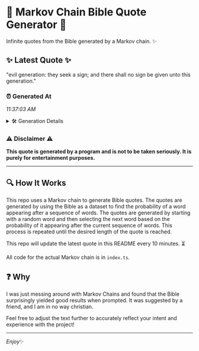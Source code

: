 # 📖 Markov Chain Bible Quote Generator 📖

Infinite quotes from the Bible generated by a Markov chain. ✨

## ✨ Latest Quote ✨
"evil generation: they seek a sign; and there shall no sign be given unto this generation."

### ⏰ Generated At
*11:37:03 AM*

<details>
    <summary>🛠️ Generation Details</summary>
    <p>
        <strong>🌱 Seed:</strong> evil<br>
        <strong>🔄 Iterations:</strong> 15<br>
        <strong>📜 Context History:</strong><br>[ evil ]: generation:<br>[ evil, generation: ]: they<br>[ evil, generation:, they ]: seek<br>[ evil, generation:, they, seek ]: a<br>[ evil, generation:, they, seek, a ]: sign;<br>[ evil, generation:, they, seek, a, sign; ]: and<br>[ generation:, they, seek, a, sign;, and ]: there<br>[ they, seek, a, sign;, and, there ]: shall<br>[ seek, a, sign;, and, there, shall ]: no<br>[ a, sign;, and, there, shall, no ]: sign<br>[ sign;, and, there, shall, no, sign ]: be<br>[ and, there, shall, no, sign, be ]: given<br>[ there, shall, no, sign, be, given ]: unto<br>[ shall, no, sign, be, given, unto ]: this<br>[ no, sign, be, given, unto, this ]: generation.<br>
    </p>
</details>

### ⚠️ Disclaimer ⚠️
**This quote is generated by a program and is not to be taken seriously. It is purely for entertainment purposes.**

---

## 🔍 How It Works

This repo uses a Markov chain to generate Bible quotes. The quotes are generated by using the Bible as a dataset to find the probability of a word appearing after a sequence of words. The quotes are generated by starting with a random word and then selecting the next word based on the probability of it appearing after the current sequence of words. This process is repeated until the desired length of the quote is reached.

This repo will update the latest quote in this README every 10 minutes. ⏳

All code for the actual Markov chain is in `index.ts`.

## ❓ Why

I was just messing around with Markov Chains and found that the Bible surprisingly yielded good results when prompted. 
It was suggested by a friend, and I am in no way christian.

Feel free to adjust the text further to accurately reflect your intent and experience with the project!

---

*Enjoy*✨

